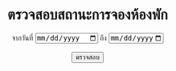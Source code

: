 <html>
    <head>
        <meta charset="UTF-8">
        <title></title>
    </head>
    <body>
        <form method="post" action='ShowReservationStatus.php'>
        <h1 style="text-align: center" >ตรวจสอบสถานะการจองห้องพัก</h1>
        <p style="text-align: center">จากวันที่
        <input type="date" name="startDate" max="2018-1-1">
        ถึง
        <input type="date" name="endDate" max="2060-12-31">
        <br><br>
        <input style="text-align:center "type="submit" value="ตรวจสอบ">
        </p>
        </form>
    </body>
</html>
